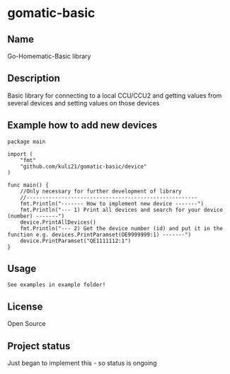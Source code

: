 # gomatic-basic

## Name
Go-Homematic-Basic library

## Description
Basic library for connecting to a local CCU/CCU2 and getting values from several devices and setting values on those devices

## Example how to add new devices
```
package main

import (
	"fmt"
	"github.com/kuli21/gomatic-basic/device"
)

func main() {
	//Only necessary for further development of library
	//------------------------------------------------------
	fmt.Println("------- How to implement new device -------")
	fmt.Println("--- 1) Print all devices and search for your device (number) -------")
	device.PrintAllDevices()
	fmt.Println("--- 2) Get the device number (id) and put it in the function e.g. devices.PrintParamset(OE9999999:1) -------")
	device.PrintParamset("QE1111112:1")
}
```

## Usage
```
See examples in example folder!
```

## License
Open Source

## Project status
Just began to implement this - so status is ongoing
